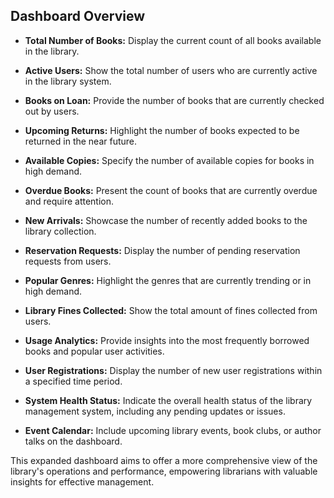 ## Dashboard Overview

- **Total Number of Books:** Display the current count of all books available in the library.

- **Active Users:** Show the total number of users who are currently active in the library system.

- **Books on Loan:** Provide the number of books that are currently checked out by users.

- **Upcoming Returns:** Highlight the number of books expected to be returned in the near future.

- **Available Copies:** Specify the number of available copies for books in high demand.

- **Overdue Books:** Present the count of books that are currently overdue and require attention.

- **New Arrivals:** Showcase the number of recently added books to the library collection.

- **Reservation Requests:** Display the number of pending reservation requests from users.

- **Popular Genres:** Highlight the genres that are currently trending or in high demand.

- **Library Fines Collected:** Show the total amount of fines collected from users.

- **Usage Analytics:** Provide insights into the most frequently borrowed books and popular user activities.

- **User Registrations:** Display the number of new user registrations within a specified time period.

- **System Health Status:** Indicate the overall health status of the library management system, including any pending updates or issues.

- **Event Calendar:** Include upcoming library events, book clubs, or author talks on the dashboard.

This expanded dashboard aims to offer a more comprehensive view of the library's operations and performance, empowering librarians with valuable insights for effective management.
